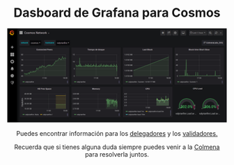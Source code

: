 <h1 align="center">Dasboard de Grafana para Cosmos</h1>

<p align="center"> 
<img src="../../images/grafana-dashboard-cosmos.png">
</p>

<p align="center">
Puedes encontrar información para los <a href="https://github.com/Colm3na/Cosmos/tree/master/delegadores">delegadores</a> y los <a href="https://github.com/Colm3na/Cosmos/tree/master/validadores"> validadores.</a>
</p>

<p align="center">
Recuerda que si tienes alguna duda siempre puedes venir a la <a href="https://www.coworkingcolmena.com">Colmena</a> para resolverla juntos.
</p>
